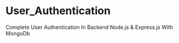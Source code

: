 # User_Authentication
Complete User Authentication In Backend Node.js &amp; Express.js With MongoDb  
